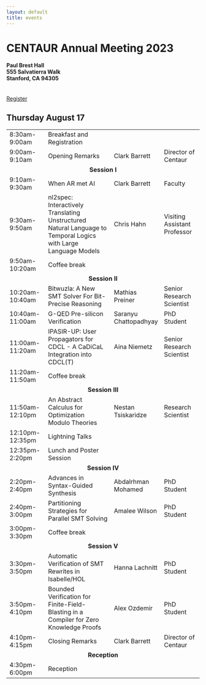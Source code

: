 ```yaml
---
layout: default
title: events
---
```


<h1>CENTAUR Annual Meeting 2023</h1>
<h4>Paul Brest Hall<br/>
555 Salvatierra Walk<br/>
Stanford, CA 94305</h4>
<br/>
<a href="https://www.eventbrite.com/e/centaur-2023-annual-meeting-tickets-646630839247" class="btn">
Register
</a>

<h2>Thursday August 17</h2>
<table>
<tr>
<td style="width:20%;">8:30am-9:00am</td>
<td style="width:32">Breakfast and Registration</td>
<td style="width:18%;"></td>
<td style="width:20%;"></td>
</tr>

<tr>
<td>9:00am-9:10am</td>
<td>Opening Remarks</td>
<td>Clark Barrett</td>
<td>Director of Centaur</td>
</tr>

<tr>
<td colspan="4" style="text-align:center;font-weight:bold;">
Session I
</td>
</tr>
<tr>
<td>9:10am-9:30am</td>
<td>When AR met AI</td>
<td>Clark Barrett</td>
<td>Faculty</td>
</tr>
<tr>
<td>9:30am-9:50am</td>
<td>nl2spec: Interactively Translating Unstructured Natural Language to Temporal Logics with Large Language Models</td>
<td>Chris Hahn</td>
<td>Visiting Assistant Professor</td>
</tr>
<tr>
<td>9:50am-10:20am</td>
<td>Coffee break</td>
<td></td>
<td></td>
</tr>

<tr>
<td colspan="4" style="text-align:center;font-weight:bold;">
Session II
</td>
</tr>
<tr>
<td>10:20am-10:40am</td>
<td>Bitwuzla: A New SMT Solver For Bit-Precise Reasoning</td>
<td>Mathias Preiner</td>
<td>Senior Research Scientist</td>
</tr>
<tr>
<td>10:40am-11:00am</td>
<td>G-QED Pre-silicon Verification</td>
<td>Saranyu Chattopadhyay</td>
<td>PhD Student</td>
</tr>
<tr>
<td>11:00am-11:20am</td>
<td>IPASIR-UP: User Propagators for CDCL - A CaDiCaL Integration into CDCL(T)</td>
<td>Aina Niemetz</td>
<td>Senior Research Scientist</td>
</tr>
<tr>
<td>11:20am-11:50am</td>
<td>Coffee break</td>
<td></td>
<td></td>
</tr>

<tr>
<td colspan="4" style="text-align:center;font-weight:bold;">
Session III
</td>
</tr>

<tr>
<td>11:50am-12:10pm</td>
<td>An Abstract Calculus for Optimization Modulo Theories</td>
<td>Nestan Tsiskaridze</td>
<td>Research Scientist</td>
</tr>

<tr>
<td>12:10pm-12:35pm</td>
<td>Lightning Talks</td>
<td></td>
<td></td>
</tr>

<tr>
<td>12:35pm-2:20pm</td>
<td>Lunch and Poster Session</td>
<td></td>
<td></td>
</tr>

<tr>
<td colspan="4" style="text-align:center;font-weight:bold;">
Session IV
</td>
</tr>
<tr>
<td>2:20pm-2:40pm</td>
<td>Advances in Syntax-Guided Synthesis</td>
<td>Abdalrhman Mohamed</td>
<td>PhD Student</td>
</tr>
<tr>
<td>2:40pm-3:00pm</td>
<td>Partitioning Strategies for Parallel SMT Solving</td>
<td>Amalee Wilson</td>
<td>PhD Student</td>
</tr>
<tr>
<td>3:00pm-3:30pm</td>
<td>Coffee break</td>
<td></td>
<td></td>
</tr>

<tr>
<td colspan="4" style="text-align:center;font-weight:bold;">
Session V
</td>
</tr>
<tr>
<td>3:30pm-3:50pm</td>
<td>Automatic Verification of SMT Rewrites in Isabelle/HOL</td>
<td>Hanna Lachnitt</td>
<td>PhD Student</td>
</tr>
<tr>
<td>3:50pm-4:10pm</td>
<td>Bounded Verification for Finite-Field-Blasting in a Compiler for Zero Knowledge Proofs</td>
<td>Alex Ozdemir</td>
<td>PhD Student</td>
</tr>
<tr>
<td>4:10pm-4:15pm</td>
<td>Closing Remarks</td>
<td>Clark Barrett</td>
<td>Director of Centaur</td>
</tr>

<tr>
<td colspan="4" style="text-align:center;font-weight:bold;">
Reception
</td>
</tr>
<tr>
<td>4:30pm-6:00pm</td>
<td colspan="3">Reception</td>
</tr>

</table>
